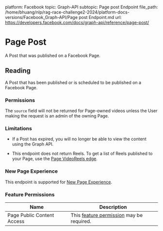 platform: Facebook
topic: Graph-API
subtopic: Page post Endpoint
file_path: /home/bhuang/nlp/rag-race-challenge2-2024/platform-docs-versions/Facebook_Graph-API/Page post Endpoint.md
url: https://developers.facebook.com/docs/graph-api/reference/page-post/

# Page Post

A Post that was published on a Facebook Page.

## Reading

A Post that has been published or is scheduled to be published on a Facebook Page.

### Permissions

The `source` field will not be returned for Page-owned videos unless the User making the request is an admin of the owning Page.

### Limitations

* If a Post has expired, you will no longer be able to view the content using the Graph API.
    
* This endpoint does not return Reels. To get a list of Reels published to your Page, use the [Page VideoReels edge](https://developers.facebook.com/docs/graph-api/reference/page/video_reels).
    

### New Page Experience

This endpoint is supported for [New Page Experience](https://developers.facebook.com/docs/pages/new-pages-experience/).

### Feature Permissions

| Name | Description |
| --- | --- |
| Page Public Content Access | This [feature permission](https://developers.facebook.com/docs/apps/review/feature/) may be required. |